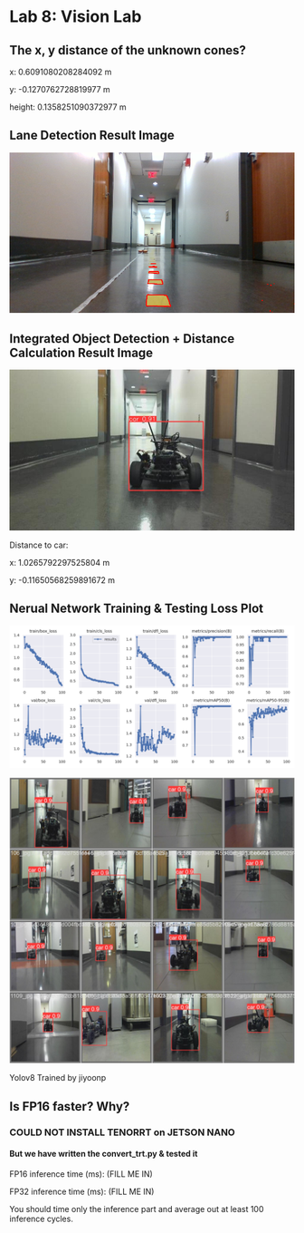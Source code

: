 # Lab 8: Vision Lab

## The x, y distance of the unknown cones?

x: 0.6091080208284092 m

y: -0.1270762728819977 m

height: 0.1358251090372977 m

## Lane Detection Result Image
![Lane Detection Results](submission/lane_detection_result.png)

## Integrated Object Detection + Distance Calculation Result Image
![Integration Results](submission/yolo_result_distance.jpg)

Distance to car: 

x:  1.0265792297525804 m

y:  -0.11650568259891672 m


## Nerual Network Training & Testing Loss Plot


![YOLO v8 Results](submission/training_plot.png)

![YOLO v8 Results](submission/yolov8_result.jpeg)

Yolov8 Trained by jiyoonp


## Is FP16 faster? Why?


### COULD NOT INSTALL TENORRT on JETSON NANO

#### But we have written the convert_trt.py & tested it

FP16 inference time (ms): (FILL ME IN)

FP32 inference time (ms): (FILL ME IN)

You should time only the inference part and average out at least 100 inference cycles.
